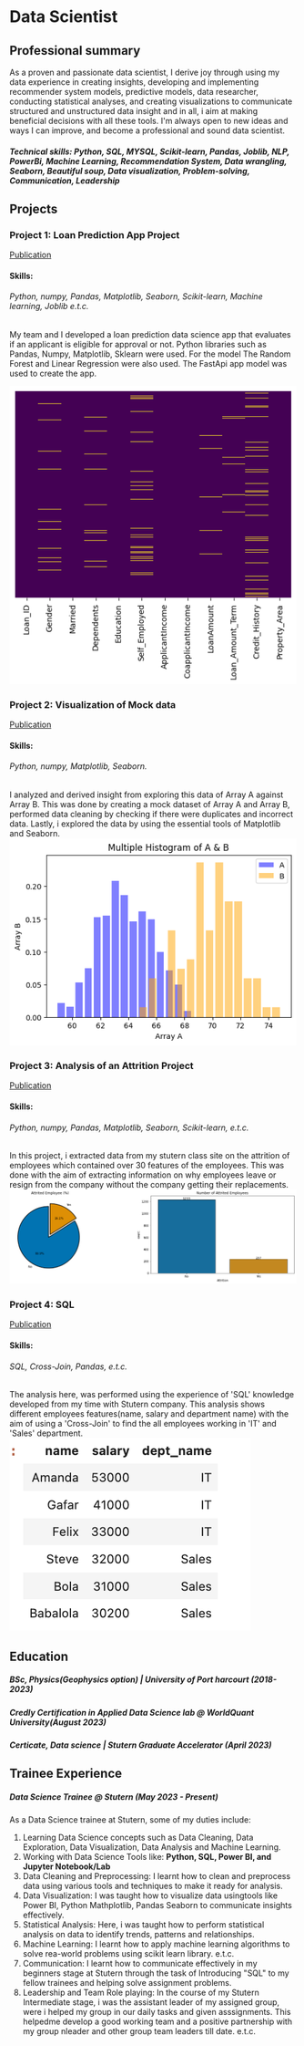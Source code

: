 # Data Scientist

## Professional summary
As a proven and passionate data scientist, I derive joy through using my data experience in creating insights, developing and implementing recommender system models, predictive models, data researcher, conducting statistical analyses, and creating visualizations to communicate structured and unstructured data insight and in all, i aim at making beneficial decisions with all these tools. I'm always open to new ideas and ways I can improve, and become a professional and sound data scientist.

##### Technical skills: Python, SQL, MYSQL, Scikit-learn, Pandas, Joblib, NLP, PowerBi, Machine Learning, Recommendation System, Data wrangling, Seaborn, Beautiful soup, Data visualization, Problem-solving, Communication, Leadership


## Projects
### Project 1: Loan Prediction App Project
[Publication](https://github.com/Sophiajackrich/Stutern-repo/blob/main/loan%20app%20prediction%204.ipynb)
#### Skills:
###### *Python*, *numpy*, *Pandas*, *Matplotlib*, *Seaborn*, *Scikit-learn*, *Machine learning*, *Joblib* e.t.c.

My team and I developed a loan prediction data science app that evaluates if an applicant is eligible for approval or not. 
Python libraries such as Pandas, Numpy, Matplotlib, Sklearn were used. For the model The Random Forest and Linear Regression were also used. The FastApi app model was used to create the app.

![](/images/downloadsophia....png)

### Project 2: Visualization of Mock data 
[Publication](https://github.com/Sophiajackrich/Stutern-repo/blob/main/Visualization_by_Sophia.ipynb)
#### Skills:
###### *Python*, *numpy*, *Matplotlib*, *Seaborn*.

I analyzed and derived insight from exploring this data of Array A against Array B.
This was done by creating a mock dataset of Array A and Array B, performed data cleaning by checking if there were duplicates and incorrect data.
Lastly, i explored the data by using the essential tools of Matplotlib and Seaborn.
![](/images/sophia-project1.png)

### Project 3: Analysis of an Attrition Project
[Publication](https://github.com/Sophiajackrich/Stutern-repo/blob/main/Sophia's_Attrition_project.ipynb)
#### Skills:
###### *Python*, *numpy*, *Pandas*, *Matplotlib*, *Seaborn*, *Scikit-learn*, e.t.c.

In this project, i extracted data from my stutern class site on the attrition of employees which contained over 30 features of the employees.
This was done with the aim of extracting information on why employees leave or resign from the company without the company getting their replacements.
![](/images/sophia-project2.png)

### Project 4: SQL
[Publication](https://github.com/Sophiajackrich/Stutern-repo/blob/main/SQL_Assignment_2.ipynb)
#### Skills:
###### *SQL*, *Cross-Join*, *Pandas*, e.t.c.

The analysis here, was performed using the experience of 'SQL' knowledge developed from my time with Stutern company. 
This analysis shows different employees features(name, salary and department name) with the aim of using a 'Cross-Join' to find the all employees working in 'IT' and 'Sales' department.
![](/images/sophia-project3.png)

## Education
##### BSc, Physics(Geophysics option) | University of Port harcourt (_2018-2023_)
##### Credly Certification in Applied Data Science lab @ WorldQuant University(_August 2023_)
##### Certicate, Data science | Stutern Graduate Accelerator (_April 2023_)

## Trainee Experience
##### **Data Science Trainee @ Stutern (_May 2023 - Present_)**
As a Data Science trainee at Stutern, some of my duties include: 
1. Learning Data Science concepts such as Data Cleaning, Data Exploration, Data Visualization, Data Analysis and Machine Learning.
2. Working with Data Science Tools like: **Python, SQL, Power BI, and Jupyter Notebook/Lab**
3. Data Cleaning and Preprocessing: I learnt how to clean and preprocess data using various tools and techniques to make it ready for analysis.
4. Data Visualization: I was taught how to visualize data usingtools like Power BI, Python Mathplotlib, Pandas Seaborn to communicate insights effectively.
5. Statistical Analysis: Here, i was taught how to perform statistical analysis on data to identify trends, patterns and relationships.
6. Machine Learning: I learnt how to apply machine learning algorithms to solve rea-world problems using scikit learn library. e.t.c.
7. Communication: I learnt how to communicate  effectively in my beginners stage at Stutern through the task of Introducing "SQL" to my fellow trainees and helping solve assignment problems.
8. Leadership and Team Role playing: In the course of my Stutern Intermediate stage, i was the assistant leader of my assigned group, were i helped my group in our daily tasks and given asssignments. This helpedme develop a good working team and a positive partnership with my group nleader and other group team leaders till date. e.t.c.

